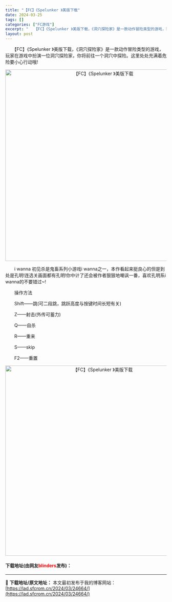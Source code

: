 ```yaml
---
title: "【FC】《Spelunker 》美版下载"
date: 2024-03-25
tags: []
categories: ["FC游戏"]
excerpt: "　　【FC】《Spelunker 》美版下载，《洞穴探险家》是一款动作冒险类型的游戏，玩家在游戏中扮演一位洞穴探险家，你将前往一个洞穴中探险。这里处处充满着危险要小心行动哦! 　　i wanna 初见杀是鬼畜系列小游戏i wanna之一，本作看起来挺良心的但是到处是孔明!连选关画面都有孔明!你中计了&hellip;"
layout: post
---
```


 <p>　　【FC】《Spelunker 》美版下载，《洞穴探险家》是一款动作冒险类型的游戏，玩家在游戏中扮演一位洞穴探险家，你将前往一个洞穴中探险。这里处处充满着危险要小心行动哦!</p> <p align="center"><img align="" border="0" src="https://lad.sfcrom.cn/wp-content/uploads/2024/03/20240325_66019aab4a3eb.png" width="597" alt="【FC】《Spelunker 》美版下载" /></p> <p>　　i wanna 初见杀是鬼畜系列小游戏i wanna之一，本作看起来挺良心的但是到处是孔明!连选关画面都有孔明!你中计了还会被作者狠狠地嘲讽一番，喜欢孔明系i wanna的不要错过~!</p> <p>　　操作方法</p> <p>　　Shift&mdash;&mdash;跳(可二段跳，跳跃高度与按键时间长短有关)</p> <p>　　Z&mdash;&mdash;射击(外传可蓄力)</p> <p>　　Q&mdash;&mdash;自杀</p> <p>　　R&mdash;&mdash;重来</p> <p>　　S&mdash;&mdash;skip</p> <p>　　F2&mdash;&mdash;重置</p> <p align="center"><img align="" border="0" src="https://lad.sfcrom.cn/wp-content/uploads/2024/03/20240325_66019aac7001d.png" width="593" alt="【FC】《Spelunker 》美版下载" /></p> <p><h4>下载地址(由网友<font color="red">blinders</font>发布)：</h4></p> 

---
📖 **下载地址/原文地址：** 本文最初发布于我的博客网站：[https://lad.sfcrom.cn/2024/03/24664/](https://lad.sfcrom.cn/2024/03/24664/)
